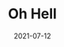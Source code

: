 ---
title: Oh Hell
parent: Parts Insde
description: Acyrlic and paint marker on cardboard
date: 2021-07-12
tags: [ 'painting', 'parts inside', 'text' ]
imageName: partsInside_Scan08.jpg
hasImage: True
public: True
---